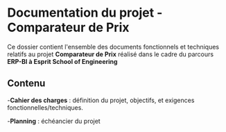 #  Documentation du projet - Comparateur de Prix
Ce dossier contient l'ensemble des documents fonctionnels et techniques relatifs au projet **Comparateur de Prix** réalisé dans le cadre du parcours **ERP-BI à Esprit School of Engineering**
## Contenu
-**Cahier des charges** : définition du projet, objectifs, et exigences fonctionnelles/techniques.

-**Planning** : échéancier du projet 
